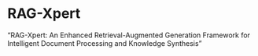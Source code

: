 # RAG-Xpert
“RAG-Xpert: An Enhanced Retrieval-Augmented Generation Framework for Intelligent Document Processing and Knowledge Synthesis”
